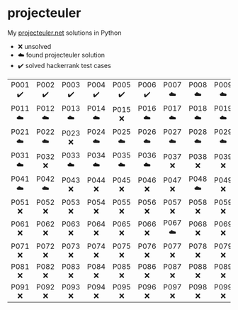 # projecteuler

My [projecteuler.net](https://projecteuler.net) solutions in Python

- :x: unsolved
- :cloud: found projecteuler solution
- :heavy_check_mark: solved hackerrank test cases

|  |  |  |  |  |  |  |  |  |  |
| :---: | :---: | :---: | :---: | :---: | :---: | :---: | :---: | :---: | :---: |
| P001<br>:heavy_check_mark: | P002<br>:heavy_check_mark: | P003<br>:heavy_check_mark: | P004<br>:heavy_check_mark: | P005<br>:heavy_check_mark: | P006<br>:heavy_check_mark: | P007<br>:cloud: | P008<br>:cloud: | P009<br>:cloud: | P010<br>:cloud: | 
| P011<br>:cloud: | P012<br>:cloud: | P013<br>:cloud: | P014<br>:cloud: | P015<br>:x: | P016<br>:cloud: | P017<br>:cloud: | P018<br>:cloud: | P019<br>:cloud: | P020<br>:cloud: | 
| P021<br>:cloud: | P022<br>:cloud: | P023<br>:x: | P024<br>:cloud: | P025<br>:cloud: | P026<br>:cloud: | P027<br>:cloud: | P028<br>:cloud: | P029<br>:cloud: | P030<br>:cloud: | 
| P031<br>:cloud: | P032<br>:x: | P033<br>:cloud: | P034<br>:cloud: | P035<br>:cloud: | P036<br>:cloud: | P037<br>:x: | P038<br>:x: | P039<br>:x: | P040<br>:cloud: | 
| P041<br>:cloud: | P042<br>:cloud: | P043<br>:x: | P044<br>:x: | P045<br>:x: | P046<br>:x: | P047<br>:x: | P048<br>:cloud: | P049<br>:x: | P050<br>:x: |
| P051<br>:x: | P052<br>:x: | P053<br>:x: | P054<br>:x: | P055<br>:x: | P056<br>:x: | P057<br>:x: | P058<br>:x: | P059<br>:x: | P060<br>:x: |
| P061<br>:x: | P062<br>:x: | P063<br>:x: | P064<br>:x: | P065<br>:x: | P066<br>:x: | P067<br>:cloud: | P068<br>:x: | P069<br>:x: | P070<br>:x: |
| P071<br>:x: | P072<br>:x: | P073<br>:x: | P074<br>:x: | P075<br>:x: | P076<br>:x: | P077<br>:x: | P078<br>:x: | P079<br>:x: | P080<br>:x: |
| P081<br>:x: | P082<br>:x: | P083<br>:x: | P084<br>:x: | P085<br>:x: | P086<br>:x: | P087<br>:x: | P088<br>:x: | P089<br>:x: | P090<br>:x: |
| P091<br>:x: | P092<br>:x: | P093<br>:x: | P094<br>:x: | P095<br>:x: | P096<br>:x: | P097<br>:x: | P098<br>:x: | P099<br>:x: | P100<br>:x: |